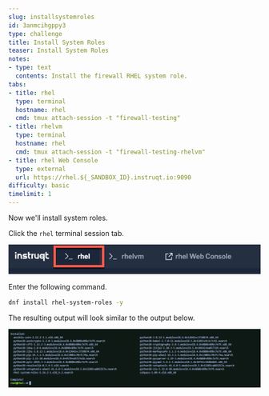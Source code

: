 ```yaml
---
slug: installsystemroles
id: 3anmcihgppy3
type: challenge
title: Install System Roles
teaser: Install System Roles
notes:
- type: text
  contents: Install the firewall RHEL system role.
tabs:
- title: rhel
  type: terminal
  hostname: rhel
  cmd: tmux attach-session -t "firewall-testing"
- title: rhelvm
  type: terminal
  hostname: rhel
  cmd: tmux attach-session -t "firewall-testing-rhelvm"
- title: rhel Web Console
  type: external
  url: https://rhel.${_SANDBOX_ID}.instruqt.io:9090
difficulty: basic
timelimit: 1
---
```


Now we'll install system roles.

Click the `rhel` terminal session tab.

![rhel tab](../assets/rhel-tab.png)

Enter the following command.

```bash
dnf install rhel-system-roles -y
```

The resulting output will look similar to the output below.

![srinstalled](../assets/srinstalled.png)

